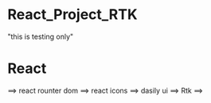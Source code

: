 # React_Project_RTK
"this is testing only"
# React
  ==> react rounter dom
  ==> react icons
  ==> dasily ui
  ==> Rtk
  ==>
